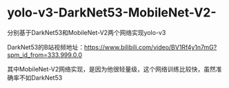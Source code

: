 # yolo-v3-DarkNet53-MobileNet-V2-
分别基于DarkNet53和MobileNet-V2两个网络实现yolo-v3


DarkNet53的B站视频地址：https://www.bilibili.com/video/BV1Rf4y1n7mG?spm_id_from=333.999.0.0

其中MobileNet-V2网络实现，是因为他很轻量级，这个网络训练比较快，虽然准确率不如DarkNet53

